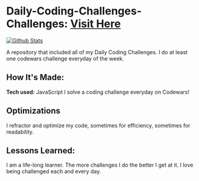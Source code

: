 # Daily-Coding-Challenges- Challenges: [Visit Here](https://www.codewars.com/users/adrieason)

<a href="https://www.codewars.com/users/adrieason"><img src="https://www.codewars.com/users/adrieason/badges/large" alt="Github Stats" border="0"></a>

A repository that included all of my Daily Coding Challenges.  I do at least one codewars challenge everyday of the week.

## How It's Made:

**Tech used:** JavaScript
I solve a coding challenge everyday on Codewars!

## Optimizations
I refractor and optimize my code, sometimes for efficiency, sometimes for readability.

## Lessons Learned:
I am a life-long learner. The more challenges I do the better I get at it. I love being challenged each and every day. 
